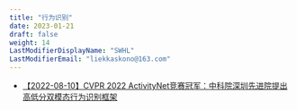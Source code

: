 ```yaml
---
title: "行为识别"
date: 2023-01-21
draft: false
weight: 14
LastModifierDisplayName: "SWHL"
LastModifierEmail: "liekkaskono@163.com"
---
```

 
- [【2022-08-10】CVPR 2022 ActivityNet竞赛冠军：中科院深圳先进院提出高低分双模态行为识别框架](https://mp.weixin.qq.com/s/9_5RvQE7z5Rhrg4_Ux7sMQ)
